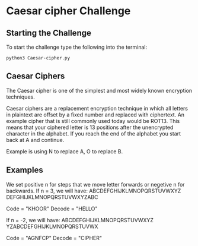 # Caesar cipher Challenge

## Starting the Challenge

To start the challenge type the following into the terminal:

```language-shell
python3 Caesar-cipher.py
```

## Caesar Ciphers 

The Caesar cipher is one of the simplest and most widely known encryption techniques.

Caesar ciphers are a replacement encryption technique in which all letters in plaintext
are offset by a fixed number and replaced with ciphertext.
An example cipher that is still commonly used today would be ROT13. This means that your ciphered letter is 13 positions after
the unencrypted character in the alphabet. If you reach the end of the alphabet you start back at A and continue.

Example is using N to replace A, O to replace B.

## Examples
We set positive n for steps that we move letter forwards or negetive n for backwards.
If n = 3, we will have:
ABCDEFGHIJKLMNOPQRSTUVWXYZ
DEFGHIJKLMNOPQRSTUVWXYZABC

Code = "KHOOR"
Decode = "HELLO"

If n = -2, we will have:
ABCDEFGHIJKLMNOPQRSTUVWXYZ
YZABCDEFGHIJKLMNOPQRSTUVWX

Code = "AGNFCP"
Decode = "CIPHER"
